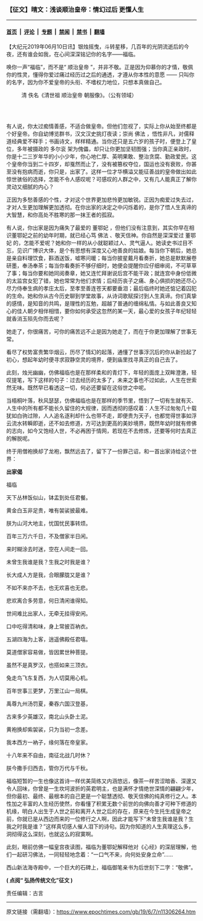### 【征文】晴文：浅谈顺治皇帝：情幻过后 更懂人生

---

#### [首页](../../../..?n11306264) &nbsp;|&nbsp; [评论](../../../../../epoch-comment?n11306264) &nbsp;|&nbsp; [专题](../../../../../epoch-special?n11306264) &nbsp;|&nbsp; [禁闻](../../../../../epoch-news?n11306264) &nbsp;|&nbsp; [禁书](../../../../../books?n11306264) &nbsp;|&nbsp; [翻墙](https://github.com/gfw-breaker/nogfw/blob/master/README.md?n11306264)


<div class="post_content" id="artbody" itemprop="articleBody">
 <!-- article content begin -->
 <p>
  【大纪元2019年06月10日讯】银烛摇曳，斗转星移，几百年的光阴流逝后的今夜，还有谁会如我，在心间深深铭记你的名字——福临。
 </p>
 <p>
  唤你一声“福临”，而不是“
  <ok href="https://www.epochtimes.com/gb/tag/%E9%A1%BA%E6%B2%BB%E7%9A%87%E5%B8%9D.html">
   顺治皇帝
  </ok>
  ”，并非不敬。正是因为仰慕你的才情，敬佩你的性灵，懂得你爱过痛过经历过之后的通透，才遵从你本性的意愿
  <span class="s1">
   ——
  </span>
  只叫你的名字，因为你不爱皇帝的头衔、不嗜权力地位，只想本真做自己。
 </p>
 <figure aria-describedby="caption-attachment-11306334" class="wp-caption aligncenter" id="attachment_11306334" style="width: 450px">
  <ok href="https://i.epochtimes.com/assets/uploads/2019/06/2dd804a9be1936615dedecd6771d0cee.jpg" target="_blank">
   <img alt="" class="wp-image-11306334 size-medium" src="https://i.epochtimes.com/assets/uploads/2019/06/2dd804a9be1936615dedecd6771d0cee-450x740.jpg"/>
  </ok>
  <br/><figcaption class="wp-caption-text" id="caption-attachment-11306334">
   清 佚名《清世祖
   <ok href="https://www.epochtimes.com/gb/tag/%E9%A1%BA%E6%B2%BB%E7%9A%87%E5%B8%9D.html">
    顺治皇帝
   </ok>
   朝服像》。（公有领域）
  </figcaption><br/>
 </figure><br/>
 <p>
  有人说，你太过痴情善感，不适合做皇帝。但他们忽视了，实际上你从始至终都是个好皇帝。你自幼博览群书，汉文汉史挑灯夜读；崇尚
  <ok href="https://www.epochtimes.com/gb/tag/%E4%BD%9B%E6%B3%95.html">
   佛法
  </ok>
  ，悟性非凡，对儒释道经典爱不释手；书画诗文，样样精通。当你还只是五六岁的孩子时，便登上了皇位，多年被摄政的
  <ok href="https://www.epochtimes.com/gb/tag/%E5%A4%9A%E5%B0%94%E8%A1%AE.html">
   多尔衮
  </ok>
  架为傀儡，却只让你更加坚韧图强；当你真正亲政时，你是十二三岁年华的小小少年，你心地仁厚、英明果敢、整治贪腐、勤政爱民。这个皇帝你当到二十四岁，却戛然而止了，没有被篡权夺位，国运也没有衰败，你甚至没有抱病而逝，你只是，出家了。这样一位才华横溢又能征善战的皇帝做出如此惊世骇俗的选择，怎能不令人感叹呢？可感叹的人群之中，又有几人能真正了解你灵动又细腻的内心？
 </p>
 <p>
  正因为多愁善感的个性，才对这个世界更加悲怜更加敏锐。正因为痴爱过失去过，才对人生更加理解更加透彻。在你出家的决定之中闪烁着的，是你了悟人生真谛的大智慧，和你高处不胜寒的那一抹王者的孤寂。
 </p>
 <p>
  有人说，你出家是因为痛失了最爱的
  <ok href="https://www.epochtimes.com/gb/tag/%E8%91%A3%E9%84%82%E5%A6%83.html">
   董鄂妃
  </ok>
  ，但他们没有注意到，其实你早在相识董鄂妃之前的幼年时期，就已经心笃
  <ok href="https://www.epochtimes.com/gb/tag/%E4%BD%9B%E6%B3%95.html">
   佛法
  </ok>
  、敬天信神。你自然是深深爱过
  <ok href="https://www.epochtimes.com/gb/tag/%E8%91%A3%E9%84%82%E5%A6%83.html">
   董鄂妃
  </ok>
  的，怎能不爱呢？她和你一样的从小就聪颖过人、灵气逼人。她读史书过目不忘，见识广博识大体，是个有思想有深度又心地善良的姑娘。每当你下朝后，她总是亲自料理饮食，斟酒送饭，嘘寒问暖；每当你披星戴月看奏折，她总是默默展卷研墨，奉汤奉茶；每当你看奏折不够仔细时，她便会提醒你应仔细审阅，不可草草了事；每当你要和她同阅奏章，她又连忙拜谢说后宫不能干政；就连宫中身份低微的太监宫女犯了错，她也常常为他们求情；后经历丧子之痛、身心俱损的她还尽心尽力侍奉生病的孝庄太后，至孝至善连苍天都要垂泪；最后临终时她还惦记着囚犯的生命。她和你从古今历史聊到学堂故事，从诗词歌赋探讨到人生真谛。你们真挚的感情，是知音的共鸣，是理性的互勉，超越了普通的缠绵私情。与如此善良又知心的佳人朝夕相伴相惜，要你如何承受这忽然的某一天，最心爱的女孩子年纪轻轻就香消玉殒先你而去呢？
 </p>
 <p>
  她走了，你很痛苦，可你的痛苦远不止是因为她走了，而在于你更加理解了世事无常。
 </p>
 <p>
  看尽了权势富贵繁华烟云，历尽了情幻的起落，通懂了世事浮沉后的你从新捡起了初心，想起年幼时便寻求寂静空灵的境界，便到庙里找寻真正的自己去了。
 </p>
 <p>
  此刻，烛光幽幽，仿佛福临也是在那样柔和的青灯下，年轻的面庞上双眸澄澈，轻叹提笔，写下这样的句子：过去经历的太多了，未来之事也不过如此，人生在世索然无味。既然早已看透这一切，何必还要留在这俗世之中呢。
 </p>
 <p>
  当梧桐叶落，秋风瑟瑟，仿佛福临也是在那样的季节里，悟到了一切有生就有灭、人生中的所有都不能长久留住的大规律，因而透彻的感叹着：人生不过匆匆几十载犹如白驹过隙，人人追名逐利却什么也带不走，即便贵为天子，也都觉得世事如浮云流水转瞬即逝，还不如去修道，方可达到更高的美妙境界，既然年幼时就有修佛的志向，如今又饱经人世，不必再困于情网，若现在不去修炼，还要等何时去真正的解脱呢。
 </p>
 <p>
  终于用僧袍换却了龙袍，飘然远去了，留下了一份罪己诏，和一首出家诗给这个世界：
 </p>
 <p>
  <strong>
   出家偈
  </strong>
 </p>
 <p>
  福临
 </p>
 <p>
  天下丛林饭似山，钵盂到处任君餐。
 </p>
 <p>
  黄金白玉非足贵，唯有袈裟披最难。
 </p>
 <p>
  朕为山河大地主，忧国忧民事转烦。
 </p>
 <p>
  百年三万六千日，不及僧家半日闲。
 </p>
 <p>
  来时糊涂去时迷，空在人间走一回。
 </p>
 <p>
  未曾生我谁是我？生我之时我是谁？
 </p>
 <p>
  长大成人方是我，合眼朦胧又是谁？
 </p>
 <p>
  不如不来亦不去，也无欢喜也无悲。
 </p>
 <p>
  悲欢离合多劳意，何日清闲谁得知。
 </p>
 <p>
  世间难比出家人，无牵无挂得安闲。
 </p>
 <p>
  口中吃得清和味，身上常披百衲衣。
 </p>
 <p>
  五湖四海为上客，逍遥佛殿任君嘻。
 </p>
 <p>
  莫道僧家容易做，皆因累世种菩提。
 </p>
 <p>
  虽然不是真罗汉，也搭如来三顶衣。
 </p>
 <p>
  兔走鸟飞东复西，为人切莫用心机。
 </p>
 <p>
  百年世事三更梦，万里江山一局棋。
 </p>
 <p>
  禹尊九州汤罚夏，秦吞六国汉登基，
 </p>
 <p>
  古来多少英雄汉，南北山头卧土泥。
 </p>
 <p>
  黄袍换却紫袈裟，只为当初一念差。
 </p>
 <p>
  我本西方一衲子，缘何落在帝皇家。
 </p>
 <p>
  十八年来不自由，南征北战几时休？
 </p>
 <p>
  朕今撒手归西去，管你万代与千秋。
 </p>
 <p>
  福临短暂的一生也像这首诗一样优美简练又内涵悠远，像茶一样苦涩暗香、深邃又令人回味，你曾是一生坎坷波折的英君明主，也是满怀才情绝世深情的翩翩少年，但你最初、最终、最根本的自己更是一个聪慧透彻、敬天信佛的纯真修行之人。本性加之丰富的人生经历使然，你看懂了积累无数个前世的向佛向善才可种下修道的机缘，明白人出生于人世之前和离开人世之后的存在，原来在今生托生成皇帝之前，你就已是从西边而来的一位修行之人啊，因此才能写下“未曾生我谁是我？生我之时我是谁？”这样真切感人催人泪下的诗句。因为你知道的人生真理这么多，洞彻得这么深刻，也就这么的寂寞啊。
 </p>
 <p>
  此刻，眼前仿佛一幅皇宫夜读图，福临为董鄂妃解释他对《心经》的深层理解，他们一起研习佛法，一同轻轻地念着：“一口气不来，向何处安身立命”……
 </p>
 <p>
  西山新法海寺殿中，一个巨大的石碑上，福临御笔亲书为后世刻下二字：“敬佛”。
 </p>
 <p class="p1">
  <span class="s1">
   <b>
    (
   </b>
  </span>
  <span class="s2">
   <b>
    点阅“
   </b>
   <ok href="https://www.epochtimes.com/gb/tag/%E5%BC%98%E6%8F%9A%E5%82%B3%E7%B5%B1%E6%96%87%E5%8C%96%E5%BE%B5%E6%96%87.html">
    <span class="s3">
     <b>
      弘扬传统文化”征文
     </b>
    </span>
   </ok>
  </span>
  <span class="s1">
   <b>
    )
   </b>
  </span>
 </p>
 <p>
  责任编辑：古言
 </p>
 <!-- article content end -->
 <div id="below_article_ad">
 </div>
</div>


---

原文链接（需翻墙）：https://www.epochtimes.com/gb/19/6/7/n11306264.htm